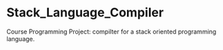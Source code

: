 Stack_Language_Compiler
=======================

Course Programming Project:  compilter for a stack oriented programming language.
